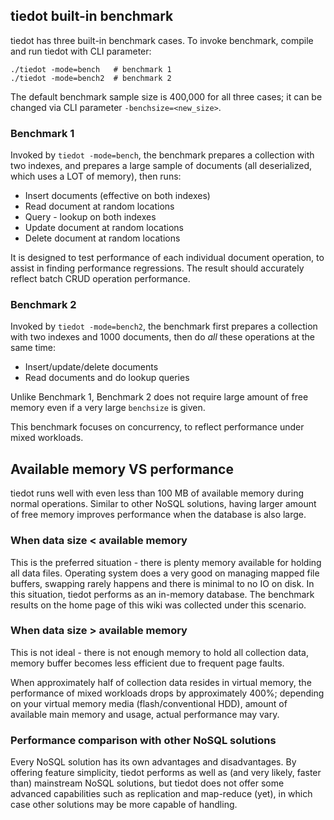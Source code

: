 ## tiedot built-in benchmark

tiedot has three built-in benchmark cases. To invoke benchmark, compile and run tiedot with CLI parameter:

    ./tiedot -mode=bench   # benchmark 1
    ./tiedot -mode=bench2  # benchmark 2

The default benchmark sample size is 400,000 for all three cases; it can be changed via CLI parameter `-benchsize=<new_size>`.

### Benchmark 1

Invoked by `tiedot -mode=bench`, the benchmark prepares a collection with two indexes, and prepares a large sample of documents (all deserialized, which uses a LOT of memory), then runs:

- Insert documents (effective on both indexes)
- Read document at random locations
- Query - lookup on both indexes
- Update document at random locations
- Delete document at random locations

It is designed to test performance of each individual document operation, to assist in finding performance regressions. The result should accurately reflect batch CRUD operation performance.

### Benchmark 2

Invoked by `tiedot -mode=bench2`, the benchmark first prepares a collection with two indexes and 1000 documents, then do *all* these operations at the same time:

- Insert/update/delete documents
- Read documents and do lookup queries

Unlike Benchmark 1, Benchmark 2 does not require large amount of free memory even if a very large `benchsize` is given.

This benchmark focuses on concurrency, to reflect performance under mixed workloads.

## Available memory VS performance

tiedot runs well with even less than 100 MB of available memory during normal operations. Similar to other NoSQL solutions, having larger amount of free memory improves performance when the database is also large.

### When data size < available memory

This is the preferred situation - there is plenty memory available for holding all data files. Operating system does a very good on managing mapped file buffers, swapping rarely happens and there is minimal to no IO on disk. In this situation, tiedot performs as an in-memory database. The benchmark results on the home page of this wiki was collected under this scenario.

### When data size > available memory

This is not ideal - there is not enough memory to hold all collection data, memory buffer becomes less efficient due to frequent page faults.

When approximately half of collection data resides in virtual memory, the performance of mixed workloads drops by approximately 400%; depending on your virtual memory media (flash/conventional HDD), amount of available main memory and usage, actual performance may vary.

### Performance comparison with other NoSQL solutions

Every NoSQL solution has its own advantages and disadvantages. By offering feature simplicity, tiedot performs as well as (and very likely, faster than) mainstream NoSQL solutions, but tiedot does not offer some advanced capabilities such as replication and map-reduce (yet), in which case other solutions may be more capable of handling.